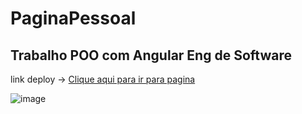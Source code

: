 # PaginaPessoal
## Trabalho POO com Angular Eng de Software
link deploy -> <a href="https://atividade-poo-angular-facul-wc5z.vercel.app/">Clique aqui para ir para pagina</a>

![image](https://user-images.githubusercontent.com/75391803/236697856-63fae79b-076a-4a8b-a646-ec32745c1627.png)
